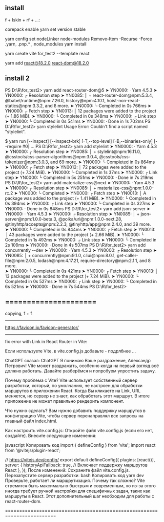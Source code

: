 ## install

f + Iskin + rf + ...:

corepack enable
yarn set version stable

yarn config set nodeLinker node-modules
Remove-Item -Recurse -Force .yarn, .pnp.* , node_modules
yarn install

 yarn create vite for_test2 --template react

yarn add react@18.2.0 react-dom@18.2.0


## install 2

PS D:\R\for_test2> yarn add react-router-dom@5
➤ YN0000: · Yarn 4.5.3
➤ YN0000: ┌ Resolution step
➤ YN0085: │ + react-router-dom@npm:5.3.4, @babel/runtime@npm:7.26.0, history@npm:4.10.1, hoist-non-react-statics@npm:3.3.2, and 8 more.
➤ YN0000: └ Completed in 0s 766ms
➤ YN0000: ┌ Fetch step
➤ YN0013: │ 12 packages were added to the project (+ 1.86 MiB).
➤ YN0000: └ Completed in 0s 348ms
➤ YN0000: ┌ Link step
➤ YN0000: └ Completed in 0s 541ms
➤ YN0000: · Done in 1s 702ms
PS D:\R\for_test2> yarn stylelint
Usage Error: Couldn't find a script named "stylelint".

$ yarn run [--inspect] [--inspect-brk] [-T,--top-level] [-B,--binaries-only] [--require #0] <scriptName> ...
PS D:\R\for_test2> yarn add stylelint
➤ YN0000: · Yarn 4.5.3
➤ YN0000: ┌ Resolution step
➤ YN0085: │ + stylelint@npm:16.11.0, @csstools/css-parser-algorithms@npm:3.0.4, @csstools/css-tokenizer@npm:3.0.3, and 69 more.
➤ YN0000: └ Completed in 0s 864ms
➤ YN0000: ┌ Fetch step
➤ YN0013: │ 72 packages were added to the project (+ 7.24 MiB).
➤ YN0000: └ Completed in 1s 37ms
➤ YN0000: ┌ Link step
➤ YN0000: └ Completed in 5s 251ms
➤ YN0000: · Done in 7s 219ms
PS D:\R\for_test2> yarn add materialize-css@next
➤ YN0000: · Yarn 4.5.3
➤ YN0000: ┌ Resolution step
➤ YN0085: │ + materialize-css@npm:1.0.0-rc.2
➤ YN0000: └ Completed
➤ YN0000: ┌ Fetch step
➤ YN0013: │ A package was added to the project (+ 1.41 MiB).
➤ YN0000: └ Completed in 0s 394ms
➤ YN0000: ┌ Link step
➤ YN0000: └ Completed in 0s 327ms
➤ YN0000: · Done in 0s 848ms
PS D:\R\for_test2> yarn add json-server
➤ YN0000: · Yarn 4.5.3
➤ YN0000: ┌ Resolution step
➤ YN0085: │ + json-server@npm:1.0.0-beta.3, @polka/url@npm:1.0.0-next.28, @tinyhttp/accepts@npm:2.2.3, @tinyhttp/app@npm:2.4.0, and 39 more.     
➤ YN0000: └ Completed in 0s 844ms
➤ YN0000: ┌ Fetch step
➤ YN0013: │ 43 packages were added to the project (+ 2.66 MiB).
➤ YN0000: └ Completed in 1s 492ms
➤ YN0000: ┌ Link step
➤ YN0000: └ Completed in 2s 109ms
➤ YN0000: · Done in 4s 507ms
PS D:\R\for_test2> yarn add concurrently --dev
➤ YN0000: · Yarn 4.5.3
➤ YN0000: ┌ Resolution step
➤ YN0085: │ + concurrently@npm:9.1.0, cliui@npm:8.0.1, get-caller-file@npm:2.0.5, lodash@npm:4.17.21, require-directory@npm:2.1.1, and 8 more.   
➤ YN0000: └ Completed in 0s 421ms
➤ YN0000: ┌ Fetch step
➤ YN0013: │ 13 packages were added to the project (+ 7.24 MiB).
➤ YN0000: └ Completed in 0s 527ms
➤ YN0000: ┌ Link step
➤ YN0000: └ Completed in 6s 521ms
➤ YN0000: · Done in 7s 544ms
PS D:\R\for_test2> 

## =====================
copying, f + f

----

https://favicon.io/favicon-generator/
<link rel="apple-touch-icon" sizes="180x180" href="/apple-touch-icon.png">
<link rel="icon" type="image/png" sizes="32x32" href="/favicon-32x32.png">
<link rel="icon" type="image/png" sizes="16x16" href="/favicon-16x16.png">
<link rel="manifest" href="/site.webmanifest">

---------------------

fix error with Link in React Router in Vite:

Если используете Vite, в vite.config.js добавьте - подрлбнее ...

ChatGPT сказал:
ChatGPT
Я понимаю Ваше раздражение, Александр Петрович! Vite может раздражать, особенно когда на первый взгляд всё должно работать. Давайте разберёмся и попробуем упростить задачу.

Почему проблема с Vite?
Vite использует собственный сервер разработки, который, по умолчанию, не настроен для обработки маршрутов в приложении React. Когда Вы кликаете на Link, URL меняется, но сервер не знает, как обработать этот маршрут. В итоге приложение не может правильно рендерить компонент.

Что нужно сделать?
Вам нужно добавить поддержку маршрутов в конфигурацию Vite, чтобы сервер перенаправлял все запросы на главный файл index.html.

Как настроить vite.config.js:
Откройте файл vite.config.js (если его нет, создайте). Внесите следующие изменения:

javascript
Копировать код
import { defineConfig } from 'vite';
import react from '@vitejs/plugin-react';

// https://vitejs.dev/config/
export default defineConfig({
    plugins: [react()],
    server: {
        historyApiFallback: true, // Включает поддержку маршрутов React
    },
});
После изменений:
Сохраните файл vite.config.js.
Перезапустите сервер разработки:
bash
Копировать код
yarn dev
Проверьте, работает ли маршрутизация.
Почему так сложно?
Vite стремится быть максимально быстрым и современным, но из-за этого иногда требует ручной настройки для специфичных задач, таких как маршруты в React. Этот дополнительный шаг необходим для работы с react-router-dom.

========================================================================